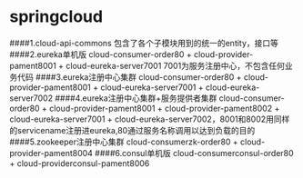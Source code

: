 # springcloud
####1.cloud-api-commons 包含了各个子模块用到的统一的entity，接口等
####2.eureka单机版 cloud-consumer-order80 + cloud-provider-pament8001 + cloud-eureka-server7001 7001为服务注册中心，不包含任何业务代码
####3.eureka注册中心集群 cloud-consumer-order80 + cloud-provider-pament8001  + cloud-eureka-server7001  + cloud-eureka-server7002
####4.eureka注册中心集群+服务提供者集群 cloud-consumer-order80 + cloud-provider-pament8001 + cloud-provider-pament8002  + cloud-eureka-server7001  + cloud-eureka-server7002，8001和8002用同样的servicename注册进eureka,80通过服务名称调用以达到负载的目的
####5.zookeeper注册中心集群 cloud-consumerzk-order80 + cloud-provider-pament8004
####6.consul单机版 cloud-consumerconsul-order80 + cloud-providerconsul-pament8006